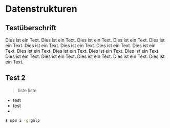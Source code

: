# Datenstrukturen
## Testüberschrift
Dies ist ein Text. Dies ist ein Text. Dies ist ein Text. Dies ist ein Text. Dies ist ein Text. Dies ist ein Text. Dies ist ein Text. Dies ist ein Text. Dies ist ein Text. Dies ist ein Text. Dies ist ein Text. Dies ist ein Text. Dies ist ein Text. Dies ist ein Text. Dies ist ein Text. Dies ist ein Text. Dies ist ein Text. Dies ist ein Text. 

## Test 2
> liste
liste

- test
- test
- 

```sh
$ npm i -g gulp
```
